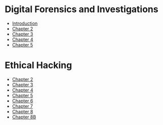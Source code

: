 # Digital Forensics and Investigations
- [Introduction](./SP%20Y1/DIGITAL%20FORENSICS%20AND%20INVESTIGATION/Theory%20Notes/Introduction.md)
- [Chapter 2](./SP%20Y1/DIGITAL%20FORENSICS%20AND%20INVESTIGATION/Theory%20Notes/Chapter%202%20Understanding%20Computer%20Investigations.md)
- [Chapter 3](./SP%20Y1/DIGITAL%20FORENSICS%20AND%20INVESTIGATION/Theory%20Notes/Chapter%203%20Data%20Acquisition.md)
- [Chapter 4](./SP%20Y1/DIGITAL%20FORENSICS%20AND%20INVESTIGATION/Theory%20Notes/Chapter%204%20Digital%20Forensic%20Tools.md)
- [Chapter 5](./SP%20Y1/DIGITAL%20FORENSICS%20AND%20INVESTIGATION/Theory%20Notes/Chapter%205%20Working%20with%20Windows%20and%20CLI%20Systems.md)

# Ethical Hacking
- [Chapter 2](./SP%20Y1/ETHICAL%20HACKING%20ESSENTIALS/Theory%20Notes/Topic%202%20-%20Network%20Protocols.md)
- [Chapter 3](./SP%20Y1/ETHICAL%20HACKING%20ESSENTIALS/Theory%20Notes/Topic%203%20-%20OS%20Enumeration.md)
- [Chapter 4](./SP%20Y1/ETHICAL%20HACKING%20ESSENTIALS/Theory%20Notes/Topic%204%20-%20Network%20Enumeration%20(Footprint).md)
- [Chapter 5](./SP%20Y1/ETHICAL%20HACKING%20ESSENTIALS/Theory%20Notes/Topic%205%20-%20Social%20Engineering%20Techniques.md)
- [Chapter 6](./SP%20Y1/ETHICAL%20HACKING%20ESSENTIALS/Theory%20Notes/Topic%206%20-%20Password%20Cracking%20and%20Attacks.md)
- [Chapter 7](./SP%20Y1/ETHICAL%20HACKING%20ESSENTIALS/Theory%20Notes/Topic%207%20-%20Web%20Application.md)
- [Chapter 8](./SP%20Y1/ETHICAL%20HACKING%20ESSENTIALS/Theory%20Notes/Topic%208A%20-%20System%20Security%20(Firewall).md)
- [Chapter 8B](./SP%20Y1/ETHICAL%20HACKING%20ESSENTIALS/Theory%20Notes/Topic%208B%20-%20IDS%20and%20IPS.md)



